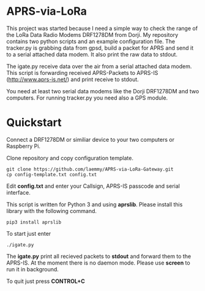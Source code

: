 # APRS-via-LoRa

This project was started because I need a simple way to check the range of the LoRa Data Radio Modems DRF1278DM from Dorji. My repository contains two python scripts and an example configuration file. The tracker.py is grabbing data from gpsd, build a packet for APRS and send it to a serial attached data modem. It also print the raw data to stdout.

The igate.py receive data over the air from a serial attached data modem. This script is forwarding received APRS-Packets to APRS-IS (http://www.aprs-is.net/) and print receive to stdout.

You need at least two serial data modems like the Dorji DRF1278DM and two computers. For running tracker.py you need also a GPS module.

# Quickstart

Connect a DRF1278DM or similiar device to your two computers or Raspberry Pi.

Clone repository and copy configuration template.

	git clone https://github.com/laemmy/APRS-via-LoRa-Gateway.git
	cp config-template.txt config.txt
	
Edit **config.txt** and enter your Callsign, APRS-IS passcode and serial interface. 

This script is written for Python 3 and using **aprslib**. Please install this library with the following command.
  
    pip3 install aprslib
 
To start just enter

    ./igate.py

The **igate.py** print all recieved packets to **stdout** and forward them to the APRS-IS. At the moment there is no daemon mode. Please use **screen** to run it in background.

To quit just press **CONTROL+C**
  

